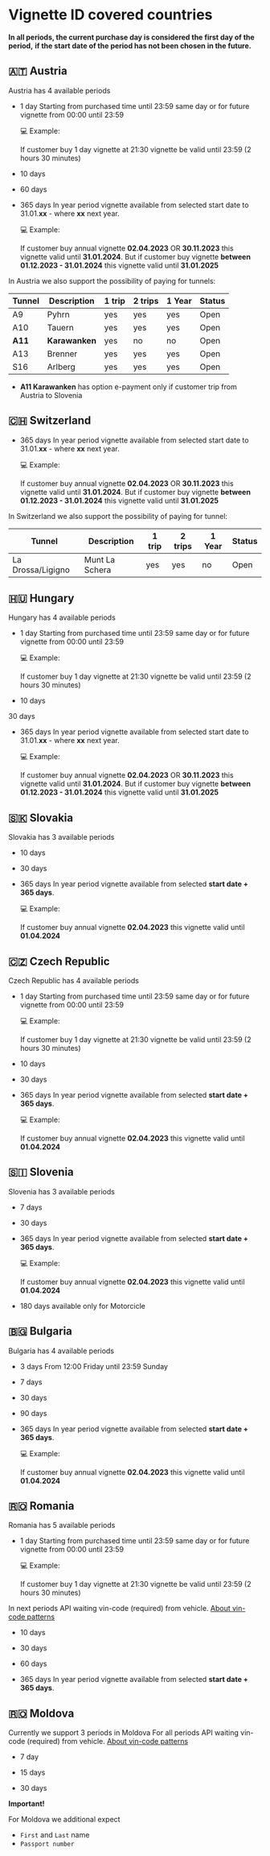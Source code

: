 # Vignette ID covered countries

**In all periods, the current purchase day is considered the first day of the period,**
**if the start date of the period has not been chosen in the future.**

## 🇦🇹 Austria

Austria has 4 available periods

- 1 day
  Starting from purchased time until 23:59 same day or for future vignette from 00:00 until 23:59

  💻 Example:

  If customer buy 1 day vignette at 21:30 vignette be valid until 23:59 (2 hours 30 minutes)

- 10 days

- 60 days

- 365 days
    In year period vignette available from selected start date to 31.01.**xx** - where  **xx** next year.

    💻 Example:

    If customer buy annual vignette **02.04.2023** OR **30.11.2023** this vignette valid until **31.01.2024**.
    But if customer buy vignette **between 01.12.2023 - 31.01.2024** this vignette valid until **31.01.2025**

In Austria we also support the possibility of paying for tunnels:

| Tunnel          | Description   | 1 trip  | 2 trips  | 1 Year  |  Status  |
| --------------- | ------------- | ------- | -------- | ------- | -------- |
|        A9       |   Pyhrn       |   yes   |    yes   |   yes   |   Open   |
|        A10      |   Tauern      |   yes   |    yes   |   yes   |   Open   |
|        **A11**      |   **Karawanken**  |   yes   |    no    |   no    |   Open   |
|        A13      |   Brenner     |   yes   |    yes   |   yes   |   Open   |
|        S16      |   Arlberg     |   yes   |    yes   |   yes   |   Open   |

- **A11 Karawanken** has option e-payment only if customer trip from Austria to Slovenia


## 🇨🇭 Switzerland

- 365 days
  In year period vignette available from selected start date to 31.01.**xx** - where  **xx** next year.

  💻 Example:

  If customer buy annual vignette **02.04.2023** OR **30.11.2023** this vignette valid until **31.01.2024**.
  But if customer buy vignette **between 01.12.2023 - 31.01.2024** this vignette valid until **31.01.2025**

In Switzerland we also support the possibility of paying for tunnel:

| Tunnel            | Description    | 1 trip  | 2 trips  | 1 Year  |  Status  |
| ----------------- | -------------- | ------- | -------- | ------- | -------- |
| La Drossa/Ligigno | Munt La Schera |   yes   |    yes   |    no   |   Open   |

## 🇭🇺 Hungary

Hungary has 4 available periods

- 1 day
  Starting from purchased time until 23:59 same day or for future vignette from 00:00 until 23:59

  💻 Example:

  If customer buy 1 day vignette at 21:30 vignette be valid until 23:59 (2 hours 30 minutes)

- 10 days

30 days

- 365 days
  In year period vignette available from selected start date to 31.01.**xx** - where  **xx** next year.

  💻 Example:

  If customer buy annual vignette **02.04.2023** OR **30.11.2023** this vignette valid until **31.01.2024**. 
  But if customer buy vignette **between 01.12.2023 - 31.01.2024** this vignette valid until **31.01.2025**


## 🇸🇰 Slovakia

Slovakia has 3 available periods

- 10 days

- 30 days

- 365 days
  In year period vignette available from selected **start date + 365 days**.

  💻 Example:

  If customer buy annual vignette **02.04.2023** this vignette valid until **01.04.2024** 


## 🇨🇿 Czech Republic

Czech Republic has 4 available periods

- 1 day
  Starting from purchased time until 23:59 same day or for future vignette from 00:00 until 23:59

  💻 Example:

  If customer buy 1 day vignette at 21:30 vignette be valid until 23:59 (2 hours 30 minutes)

- 10 days

- 30 days

- 365 days
  In year period vignette available from selected **start date + 365 days**.

  💻 Example:

  If customer buy annual vignette **02.04.2023** this vignette valid until **01.04.2024** 


## 🇸🇮 Slovenia

Slovenia has 3 available periods

- 7 days

- 30 days

- 365 days
  In year period vignette available from selected **start date + 365 days**.

  💻 Example:

  If customer buy annual vignette **02.04.2023** this vignette valid until **01.04.2024** 

- 180 days available only for Motorcicle


## 🇧🇬 Bulgaria

Bulgaria has 4 available periods

- 3 days
  From 12:00 Friday until 23:59 Sunday

- 7 days

- 30 days

- 90 days

- 365 days
  In year period vignette available from selected **start date + 365 days**.

  💻 Example:

  If customer buy annual vignette **02.04.2023** this vignette valid until **01.04.2024** 


## 🇷🇴 Romania

Romania has 5 available periods

- 1 day
  Starting from purchased time until 23:59 same day or for future vignette from 00:00 until 23:59

  💻 Example:

  If customer buy 1 day vignette at 21:30 vignette be valid until 23:59 (2 hours 30 minutes)

In next periods API waiting vin-code (required) from vehicle. [About vin-code patterns](/docs/routes/vin-codes)

- 10 days

- 30 days

- 60 days

- 365 days
  In year period vignette available from selected **start date + 365 days**.

## 🇷🇴 Moldova

Currently we support 3 periods in Moldova
For all periods API waiting vin-code (required) from vehicle. [About vin-code patterns](/docs/routes/vin-codes)

- 7 day

- 15 days

- 30 days

**Important!** 

For Moldova we additional expect 
- `First` and `Last` name 
- `Passport number`